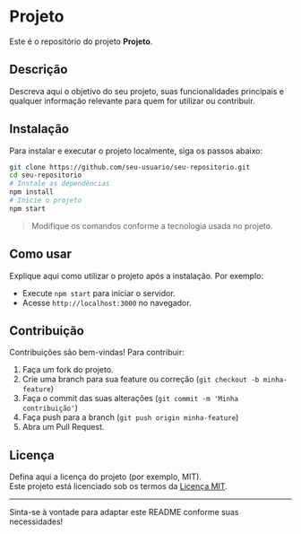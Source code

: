 # Projeto

Este é o repositório do projeto **Projeto**.

## Descrição

Descreva aqui o objetivo do seu projeto, suas funcionalidades principais e qualquer informação relevante para quem for utilizar ou contribuir.

## Instalação

Para instalar e executar o projeto localmente, siga os passos abaixo:

```bash
git clone https://github.com/seu-usuario/seu-repositorio.git
cd seu-repositorio
# Instale as dependências
npm install
# Inicie o projeto
npm start
```

> Modifique os comandos conforme a tecnologia usada no projeto.

## Como usar

Explique aqui como utilizar o projeto após a instalação. Por exemplo:

- Execute `npm start` para iniciar o servidor.
- Acesse `http://localhost:3000` no navegador.

## Contribuição

Contribuições são bem-vindas! Para contribuir:

1. Faça um fork do projeto.
2. Crie uma branch para sua feature ou correção (`git checkout -b minha-feature`)
3. Faça o commit das suas alterações (`git commit -m 'Minha contribuição'`)
4. Faça push para a branch (`git push origin minha-feature`)
5. Abra um Pull Request.

## Licença

Defina aqui a licença do projeto (por exemplo, MIT).  
Este projeto está licenciado sob os termos da [Licença MIT](LICENSE).

---

Sinta-se à vontade para adaptar este README conforme suas necessidades!